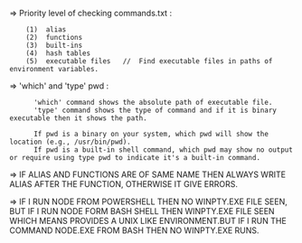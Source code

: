 =>   Priority level of checking commands.txt :

        (1)  alias 
        (2)  functions
        (3)  built-ins
        (4)  hash tables
        (5)  executable files   //  Find executable files in paths of environment variables.


=>    'which' and 'type'  pwd :

          'which' command shows the absolute path of executable file.
          'type' command shows the type of command and if it is binary executable then it shows the path.

          If pwd is a binary on your system, which pwd will show the location (e.g., /usr/bin/pwd).
          If pwd is a built-in shell command, which pwd may show no output or require using type pwd to indicate it's a built-in command.


=>   IF ALIAS AND FUNCTIONS ARE OF SAME NAME THEN ALWAYS WRITE ALIAS AFTER THE FUNCTION, OTHERWISE IT GIVE ERRORS.


=>    IF I RUN NODE FROM POWERSHELL THEN NO WINPTY.EXE FILE SEEN, BUT IF I RUN NODE FORM BASH SHELL THEN WINPTY.EXE FILE SEEN WHICH MEANS PROVIDES A UNIX LIKE ENVIRONMENT.BUT IF I RUN THE COMMAND NODE.EXE FROM BASH THEN NO WINPTY.EXE RUNS.